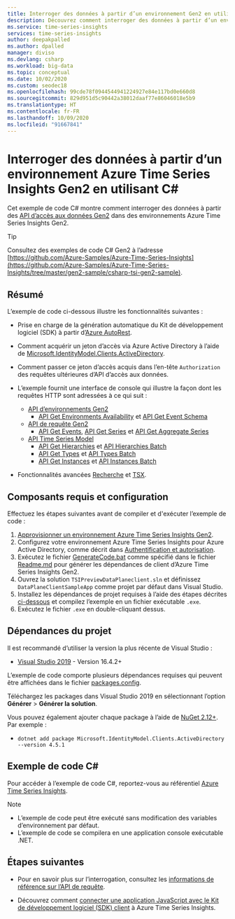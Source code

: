 ```yaml
---
title: Interroger des données à partir d’un environnement Gen2 en utilisant C# – Azure Time Series Insights | Microsoft Docs
description: Découvrez comment interroger des données à partir d’un environnement Azure Time Series Insights Gen2 à l’aide d’une application écrite en C#.
ms.service: time-series-insights
services: time-series-insights
author: deepakpalled
ms.author: dpalled
manager: diviso
ms.devlang: csharp
ms.workload: big-data
ms.topic: conceptual
ms.date: 10/02/2020
ms.custom: seodec18
ms.openlocfilehash: 99cde78f0944544941224927e84e117bd0e660d8
ms.sourcegitcommit: 829d951d5c90442a38012daaf77e86046018e5b9
ms.translationtype: HT
ms.contentlocale: fr-FR
ms.lasthandoff: 10/09/2020
ms.locfileid: "91667841"
---
```

# <a name="query-data-from-the-azure-time-series-insights-gen2-environment-using-c-sharp"></a>Interroger des données à partir d’un environnement Azure Time Series Insights Gen2 en utilisant C#

Cet exemple de code C# montre comment interroger des données à partir des [API d’accès aux données Gen2](https://docs.microsoft.com/rest/api/time-series-insights/reference-data-access-overview) dans des environnements Azure Time Series Insights Gen2.

> [!TIP]
> Consultez des exemples de code C# Gen2 à l’adresse [https://github.com/Azure-Samples/Azure-Time-Series-Insights](https://github.com/Azure-Samples/Azure-Time-Series-Insights/tree/master/gen2-sample/csharp-tsi-gen2-sample).

## <a name="summary"></a>Résumé

L’exemple de code ci-dessous illustre les fonctionnalités suivantes :

* Prise en charge de la génération automatique du Kit de développement logiciel (SDK) à partir d’[Azure AutoRest](https://github.com/Azure/AutoRest).
* Comment acquérir un jeton d’accès via Azure Active Directory à l’aide de [Microsoft.IdentityModel.Clients.ActiveDirectory](https://www.nuget.org/packages/Microsoft.IdentityModel.Clients.ActiveDirectory/).
* Comment passer ce jeton d’accès acquis dans l’en-tête `Authorization` des requêtes ultérieures d’API d’accès aux données.
* L’exemple fournit une interface de console qui illustre la façon dont les requêtes HTTP sont adressées à ce qui suit :
  * [API d’environnements Gen2](https://docs.microsoft.com/rest/api/time-series-insights/reference-environments-apis)
    * [API Get Environments Availability](https://docs.microsoft.com/rest/api/time-series-insights/dataaccessgen2/query/getavailability) et [API Get Event Schema](https://docs.microsoft.com/rest/api/time-series-insights/dataaccessgen2/query/geteventschema)
  * [API de requête Gen2](https://docs.microsoft.com/rest/api/time-series-insights/reference-query-apis)
    * [API Get Events](https://docs.microsoft.com/rest/api/time-series-insights/dataaccessgen2/query/execute#getevents), [API Get Series](https://docs.microsoft.com/rest/api/time-series-insights/dataaccessgen2/query/execute#getseries) et [API Get Aggregate Series](https://docs.microsoft.com/rest/api/time-series-insights/dataaccessgen2/query/execute#aggregateseries)
  * [API Time Series Model](https://docs.microsoft.com/rest/api/time-series-insights/dataaccessgen2/query/execute#aggregateseries)
    * [API Get Hierarchies](https://docs.microsoft.com/rest/api/time-series-insights/dataaccessgen2/timeserieshierarchies) et [API Hierarchies Batch](https://docs.microsoft.com/rest/api/time-series-insights/dataaccessgen2/timeserieshierarchies/executebatch)
    * [API Get Types](https://docs.microsoft.com/rest/api/time-series-insights/dataaccessgen2/timeseriestypes) et [API Types Batch](https://docs.microsoft.com/rest/api/time-series-insights/dataaccessgen2/timeseriestypes/executebatch)
    * [API Get Instances](https://docs.microsoft.com/rest/api/time-series-insights/dataaccessgen2/timeseriesinstances) et [API Instances Batch](https://docs.microsoft.com/rest/api/time-series-insights/dataaccessgen2/timeseriesinstances/executebatch)

* Fonctionnalités avancées [Recherche](https://docs.microsoft.com/rest/api/time-series-insights/reference-model-apis#search-features) et [TSX](https://docs.microsoft.com/rest/api/time-series-insights/reference-time-series-expression-syntax).

## <a name="prerequisites-and-setup"></a>Composants requis et configuration

Effectuez les étapes suivantes avant de compiler et d'exécuter l’exemple de code :

1. [Approvisionner un environnement Azure Time Series Insights Gen2](https://docs.microsoft.com/azure/time-series-insights/time-series-insights-update-how-to-manage#create-the-environment).
1. Configurez votre environnement Azure Time Series Insights pour Azure Active Directory, comme décrit dans [Authentification et autorisation](time-series-insights-authentication-and-authorization.md).
1. Exécutez le fichier [GenerateCode.bat](https://github.com/Azure-Samples/Azure-Time-Series-Insights/blob/master/gen2-sample/csharp-tsi-gen2-sample/DataPlaneClient/GenerateCode.bat) comme spécifié dans le fichier [Readme.md](https://github.com/Azure-Samples/Azure-Time-Series-Insights/blob/master/gen2-sample/csharp-tsi-gen2-sample/DataPlaneClient/Readme.md) pour générer les dépendances de client d’Azure Time Series Insights Gen2.
1. Ouvrez la solution `TSIPreviewDataPlaneclient.sln` et définissez `DataPlaneClientSampleApp` comme projet par défaut dans Visual Studio.
1. Installez les dépendances de projet requises à l’aide des étapes décrites [ci-dessous](#project-dependencies) et compilez l’exemple en un fichier exécutable `.exe`.
1. Exécutez le fichier `.exe` en double-cliquant dessus.

## <a name="project-dependencies"></a>Dépendances du projet

Il est recommandé d’utiliser la version la plus récente de Visual Studio :

* [Visual Studio 2019](https://visualstudio.microsoft.com/vs/) - Version 16.4.2+

L’exemple de code comporte plusieurs dépendances requises qui peuvent être affichées dans le fichier [packages.config](https://github.com/Azure-Samples/Azure-Time-Series-Insights/blob/master/gen2-sample/csharp-tsi-gen2-sample/DataPlaneClientSampleApp/packages.config).

Téléchargez les packages dans Visual Studio 2019 en sélectionnant l’option **Générer** > **Générer la solution**.

Vous pouvez également ajouter chaque package à l’aide de [NuGet 2.12+](https://www.nuget.org/). Par exemple :

* `dotnet add package Microsoft.IdentityModel.Clients.ActiveDirectory --version 4.5.1`

## <a name="c-sample-code"></a>Exemple de code C#

Pour accéder à l’exemple de code C#, reportez-vous au référentiel [Azure Time Series Insights](https://github.com/Azure-Samples/Azure-Time-Series-Insights/tree/master/gen2-sample/csharp-tsi-gen2-sample).

> [!NOTE]
>
> * L’exemple de code peut être exécuté sans modification des variables d’environnement par défaut.
> * L’exemple de code se compilera en une application console exécutable .NET.

## <a name="next-steps"></a>Étapes suivantes

* Pour en savoir plus sur l’interrogation, consultez les [informations de référence sur l’API de requête](https://docs.microsoft.com/rest/api/time-series-insights/reference-query-apis).

* Découvrez comment [connecter une application JavaScript avec le Kit de développement logiciel (SDK) client](https://github.com/microsoft/tsiclient) à Azure Time Series Insights.
